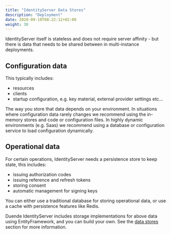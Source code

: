 ```yaml
---
title: "IdentityServer Data Stores"
description: "Deployment"
date: 2020-09-10T08:22:12+02:00
weight: 30
---
```


IdentityServer itself is stateless and does not require server affinity - but there is data that needs to be shared between in multi-instance deployments.

## Configuration data
This typically includes:

* resources
* clients
* startup configuration, e.g. key material, external provider settings etc…

The way you store that data depends on your environment. In situations where configuration data rarely changes we recommend using the in-memory stores and code or configuration files. In highly dynamic environments (e.g. Saas) we recommend using a database or configuration service to load configuration dynamically.

## Operational data
For certain operations, IdentityServer needs a persistence store to keep state, this includes:

* issuing authorization codes
* issuing reference and refresh tokens
* storing consent
* automatic management for signing keys

You can either use a traditional database for storing operational data, or use a cache with persistence features like Redis.

Duende IdentityServer includes storage implementations for above data using EntityFramework, and you can build your own. See the [data stores](/identityserver/v7/data) section for more information.